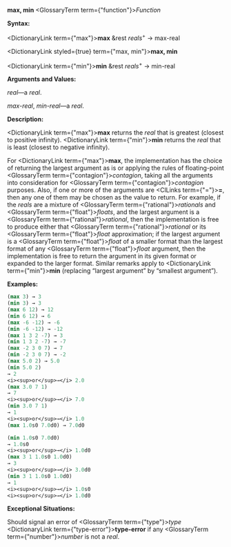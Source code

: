 **max, min** <GlossaryTerm  term={"function"}><i>Function</i></GlossaryTerm> 



**Syntax:** 



<DictionaryLink  term={"max"}><b>max</b></DictionaryLink> &amp;rest *reals*<sup>+</sup> → max-real 







 



 



<DictionaryLink styled={true} term={"max, min"}><b>max, min</b></DictionaryLink> 



<DictionaryLink  term={"min"}><b>min</b></DictionaryLink> &amp;rest *reals*<sup>+</sup> → min-real 



**Arguments and Values:** 



*real*—a *real*. 



*max-real*, *min-real*—a *real*. 



**Description:** 



<DictionaryLink  term={"max"}><b>max</b></DictionaryLink> returns the *real* that is greatest (closest to positive infinity). <DictionaryLink  term={"min"}><b>min</b></DictionaryLink> returns the *real* that is least (closest to negative infinity). 



For <DictionaryLink  term={"max"}><b>max</b></DictionaryLink>, the implementation has the choice of returning the largest argument as is or applying the rules of floating-point <GlossaryTerm  term={"contagion"}><i>contagion</i></GlossaryTerm>, taking all the arguments into consideration for <GlossaryTerm  term={"contagion"}><i>contagion</i></GlossaryTerm> purposes. Also, if one or more of the arguments are <ClLinks  term={"="}><b>=</b></ClLinks>, then any one of them may be chosen as the value to return. For example, if the *reals* are a mixture of <GlossaryTerm  term={"rational"}><i>rationals</i></GlossaryTerm> and <GlossaryTerm  term={"float"}><i>floats</i></GlossaryTerm>, and the largest argument is a <GlossaryTerm  term={"rational"}><i>rational</i></GlossaryTerm>, then the implementation is free to produce either that <GlossaryTerm  term={"rational"}><i>rational</i></GlossaryTerm> or its <GlossaryTerm  term={"float"}><i>float</i></GlossaryTerm> approximation; if the largest argument is a <GlossaryTerm  term={"float"}><i>float</i></GlossaryTerm> of a smaller format than the largest format of any <GlossaryTerm  term={"float"}><i>float</i></GlossaryTerm> argument, then the implementation is free to return the argument in its given format or expanded to the larger format. Similar remarks apply to <DictionaryLink  term={"min"}><b>min</b></DictionaryLink> (replacing “largest argument” by “smallest argument”). 



**Examples:**
```lisp
(max 3) → 3 
(min 3) → 3 
(max 6 12) → 12 
(min 6 12) → 6 
(max -6 -12) → -6 
(min -6 -12) → -12 
(max 1 3 2 -7) → 3 
(min 1 3 2 -7) → -7 
(max -2 3 0 7) → 7 
(min -2 3 0 7) → -2 
(max 5.0 2) → 5.0 
(min 5.0 2) 
→ 2 
<i><sup>or</sup>→</i> 2.0 
(max 3.0 7 1) 
→ 7 
<i><sup>or</sup>→</i> 7.0 
(min 3.0 7 1) 
→ 1 
<i><sup>or</sup>→</i> 1.0 
(max 1.0s0 7.0d0) → 7.0d0 

(min 1.0s0 7.0d0) 
→ 1.0s0 
<i><sup>or</sup>→</i> 1.0d0 
(max 3 1 1.0s0 1.0d0) 
→ 3 
<i><sup>or</sup>→</i> 3.0d0 
(min 3 1 1.0s0 1.0d0) 
→ 1 
<i><sup>or</sup>→</i> 1.0s0 
<i><sup>or</sup>→</i> 1.0d0 
```
**Exceptional Situations:** 



Should signal an error of <GlossaryTerm  term={"type"}><i>type</i></GlossaryTerm> <DictionaryLink  term={"type-error"}><b>type-error</b></DictionaryLink> if any <GlossaryTerm  term={"number"}><i>number</i></GlossaryTerm> is not a *real*. 



